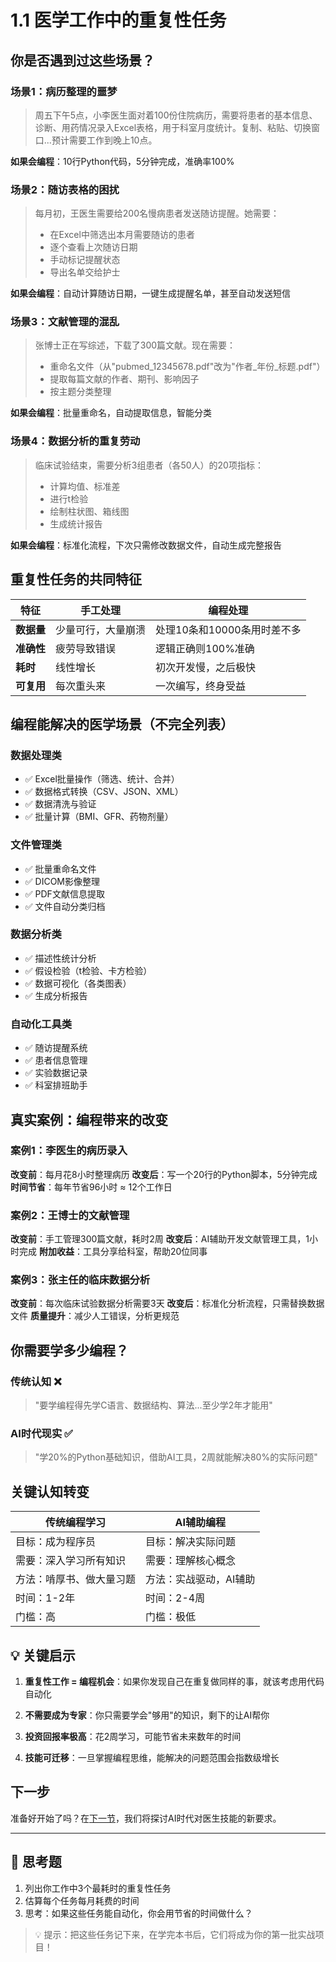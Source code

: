 # 1.1 医学工作中的重复性任务

## 你是否遇到过这些场景？

### 场景1：病历整理的噩梦
> 周五下午5点，小李医生面对着100份住院病历，需要将患者的基本信息、诊断、用药情况录入Excel表格，用于科室月度统计。复制、粘贴、切换窗口...预计需要工作到晚上10点。

**如果会编程**：10行Python代码，5分钟完成，准确率100%

### 场景2：随访表格的困扰
> 每月初，王医生需要给200名慢病患者发送随访提醒。她需要：
> - 在Excel中筛选出本月需要随访的患者
> - 逐个查看上次随访日期
> - 手动标记提醒状态
> - 导出名单交给护士

**如果会编程**：自动计算随访日期，一键生成提醒名单，甚至自动发送短信

### 场景3：文献管理的混乱
> 张博士正在写综述，下载了300篇文献。现在需要：
> - 重命名文件（从"pubmed_12345678.pdf"改为"作者_年份_标题.pdf"）
> - 提取每篇文献的作者、期刊、影响因子
> - 按主题分类整理

**如果会编程**：批量重命名，自动提取信息，智能分类

### 场景4：数据分析的重复劳动
> 临床试验结束，需要分析3组患者（各50人）的20项指标：
> - 计算均值、标准差
> - 进行t检验
> - 绘制柱状图、箱线图
> - 生成统计报告

**如果会编程**：标准化流程，下次只需修改数据文件，自动生成完整报告

## 重复性任务的共同特征

| 特征 | 手工处理 | 编程处理 |
|------|----------|----------|
| **数据量** | 少量可行，大量崩溃 | 处理10条和10000条用时差不多 |
| **准确性** | 疲劳导致错误 | 逻辑正确则100%准确 |
| **耗时** | 线性增长 | 初次开发慢，之后极快 |
| **可复用** | 每次重头来 | 一次编写，终身受益 |

## 编程能解决的医学场景（不完全列表）

### 数据处理类
- ✅ Excel批量操作（筛选、统计、合并）
- ✅ 数据格式转换（CSV、JSON、XML）
- ✅ 数据清洗与验证
- ✅ 批量计算（BMI、GFR、药物剂量）

### 文件管理类
- ✅ 批量重命名文件
- ✅ DICOM影像整理
- ✅ PDF文献信息提取
- ✅ 文件自动分类归档

### 数据分析类
- ✅ 描述性统计分析
- ✅ 假设检验（t检验、卡方检验）
- ✅ 数据可视化（各类图表）
- ✅ 生成分析报告

### 自动化工具类
- ✅ 随访提醒系统
- ✅ 患者信息管理
- ✅ 实验数据记录
- ✅ 科室排班助手

## 真实案例：编程带来的改变

### 案例1：李医生的病历录入
**改变前**：每月花8小时整理病历
**改变后**：写一个20行的Python脚本，5分钟完成
**时间节省**：每年节省96小时 ≈ 12个工作日

### 案例2：王博士的文献管理
**改变前**：手工管理300篇文献，耗时2周
**改变后**：AI辅助开发文献管理工具，1小时完成
**附加收益**：工具分享给科室，帮助20位同事

### 案例3：张主任的临床数据分析
**改变前**：每次临床试验数据分析需要3天
**改变后**：标准化分析流程，只需替换数据文件
**质量提升**：减少人工错误，分析更规范

## 你需要学多少编程？

### 传统认知 ❌
> "要学编程得先学C语言、数据结构、算法...至少学2年才能用"

### AI时代现实 ✅
> "学20%的Python基础知识，借助AI工具，2周就能解决80%的实际问题"

## 关键认知转变

| 传统编程学习 | AI辅助编程 |
|-------------|-----------|
| 目标：成为程序员 | 目标：解决实际问题 |
| 需要：深入学习所有知识 | 需要：理解核心概念 |
| 方法：啃厚书、做大量习题 | 方法：实战驱动，AI辅助 |
| 时间：1-2年 | 时间：2-4周 |
| 门槛：高 | 门槛：极低 |

## 💡 关键启示

1. **重复性工作 = 编程机会**：如果你发现自己在重复做同样的事，就该考虑用代码自动化

2. **不需要成为专家**：你只需要学会"够用"的知识，剩下的让AI帮你

3. **投资回报率极高**：花2周学习，可能节省未来数年的时间

4. **技能可迁移**：一旦掌握编程思维，能解决的问题范围会指数级增长

## 下一步

准备好开始了吗？在[下一节](1.2-ai-era-skills.md)，我们将探讨AI时代对医生技能的新要求。

---

## 💭 思考题

1. 列出你工作中3个最耗时的重复性任务
2. 估算每个任务每月耗费的时间
3. 思考：如果这些任务能自动化，你会用节省的时间做什么？

> 💡 提示：把这些任务记下来，在学完本书后，它们将成为你的第一批实战项目！
